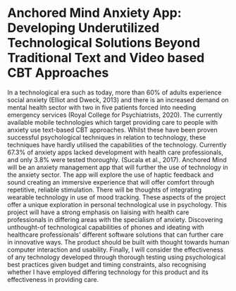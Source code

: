 # Anchored Mind Anxiety App: Developing Underutilized Technological Solutions Beyond Traditional Text and Video based CBT Approaches

In a technological era such as today, more than 60% of adults experience social anxiety (Elliot and Dweck, 2013) and there is an increased demand on mental health sector with two in five patients forced into needing emergency services (Royal College for Psychiatrists, 2020). The currently available mobile technologies which target providing care to people with anxiety use text-based CBT approaches. Whilst these have been proven successful psychological techniques in relation to technology, these techniques have hardly utilised the capabilities of the technology. Currently 67.3% of anxiety apps lacked development with health care professionals, and only 3.8% were tested thoroughly. (Sucala et al., 2017).
Anchored Mind will be an anxiety management app that will further the use of technology in the anxiety sector. The app will explore the use of haptic feedback and sound creating an immersive experience that will offer comfort through repetitive, reliable stimulation. There will be thoughts of integrating wearable technology in use of mood tracking. These aspects of the project offer a unique exploration in personal technological use in psychology. This project will have a strong emphasis on liaising with health care professionals in differing areas with the specialism of anxiety. Discovering unthought-of technological capabilities of phones and ideating with healthcare professionals’ different software solutions that can further care in innovative ways. The product should be built with thought towards human computer interaction and usability. Finally, I will consider the effectiveness of any technology developed through thorough testing using psychological best practices given budget and timing constraints, also recognising whether I have employed differing technology for this product and its effectiveness in providing care.
